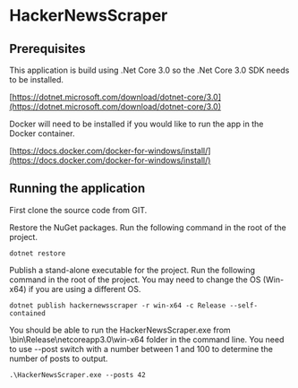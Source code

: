# HackerNewsScraper

## Prerequisites
This application is build using .Net Core 3.0 so the .Net Core 3.0 SDK needs to be installed.

[https://dotnet.microsoft.com/download/dotnet-core/3.0](https://dotnet.microsoft.com/download/dotnet-core/3.0)

Docker will need to be installed if you would like to run the app in the Docker container.

[https://docs.docker.com/docker-for-windows/install/](https://docs.docker.com/docker-for-windows/install/)

## Running the application
First clone the source code from GIT.

Restore the NuGet packages. Run the following command in the root of the project.

```dotnet restore```

Publish a stand-alone executable for the project. Run the following command in the root of the project. You may need to change the OS (Win-x64) if you are using a different OS.

``` dotnet publish hackernewsscraper -r win-x64 -c Release --self-contained ```

You should be able to run the HackerNewsScraper.exe from \bin\Release\netcoreapp3.0\win-x64 folder in the command line. You need to use --post switch with a number between 1 and 100 to determine the number of posts to output.

```.\HackerNewsScraper.exe --posts 42 ```
